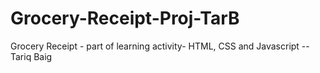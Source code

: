 # Grocery-Receipt-Proj-TarB
Grocery Receipt  - part of learning activity- HTML, CSS and Javascript --  Tariq Baig
